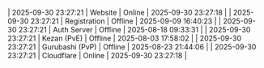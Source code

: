 | 2025-09-30 23:27:21 | Website | Online | 2025-09-30 23:27:18 |
| 2025-09-30 23:27:21 | Registration | Offline | 2025-09-09 16:40:23 |
| 2025-09-30 23:27:21 | Auth Server | Offline | 2025-08-18 09:33:31 |
| 2025-09-30 23:27:21 | Kezan (PvE) | Offline | 2025-08-03 17:58:02 |
| 2025-09-30 23:27:21 | Gurubashi (PvP) | Offline | 2025-08-23 21:44:06 |
| 2025-09-30 23:27:21 | Cloudflare | Online | 2025-09-30 23:27:18 |
